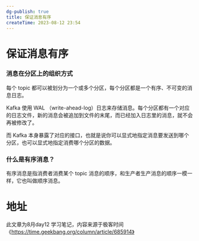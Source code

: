 ```yaml
---
dg-publish: true
title: 保证消息有序
createTime: 2023-08-12 23:54  
---
```


# 保证消息有序

### 消息在分区上的组织方式

每个 topic 都可以被划分为一个或多个分区，每个分区都是一个有序、不可变的消息日志。

Kafka 使用 WAL （write-ahead-log）日志来存储消息。每个分区都有一个对应的日志文件，新的消息会被追加到文件的末尾，而已经加入日志里的消息，就不会再被修改了。

而 Kafka 本身暴露了对应的接口，也就是说你可以显式地指定消息要发送到哪个分区，也可以显式地指定消费哪个分区的数据。

### 什么是有序消息？

有序消息是指消费者消费某个 topic 消息的顺序，和生产者生产消息的顺序一模一样，它也叫做顺序消息。




# 地址 

此文章为8月day12 学习笔记，内容来源于极客时间《https://time.geekbang.org/column/article/685914》